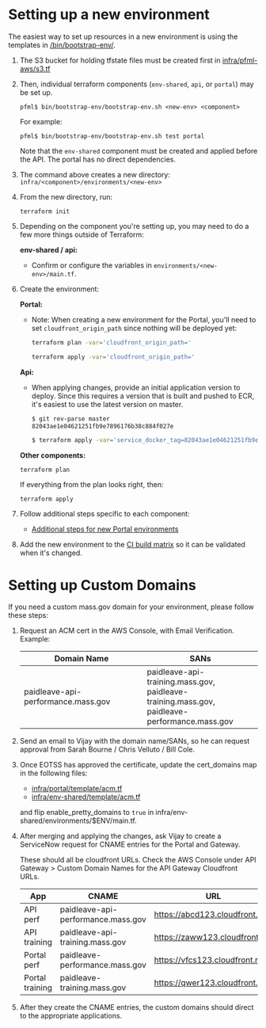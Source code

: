 # Setting up a new environment

The easiest way to set up resources in a new environment is using the templates in [/bin/bootstrap-env/](../bin/bootstrap-env).

1. The S3 bucket for holding tfstate files must be created first in [infra/pfml-aws/s3.tf](../infra/pfml-aws/s3.tf)
1. Then, individual terraform components (`env-shared`, `api`, or `portal`) may be set up.

   ```
   pfml$ bin/bootstrap-env/bootstrap-env.sh <new-env> <component>
   ```

   For example:

   ```
   pfml$ bin/bootstrap-env/bootstrap-env.sh test portal
   ```

   Note that the `env-shared` component must be created and applied before the API. The portal has no direct dependencies.

1. The command above creates a new directory: `infra/<component>/environments/<new-env>`
1. From the new directory, run:

   ```
   terraform init
   ```

1. Depending on the component you're setting up, you may need to do a few more things outside of Terraform:

   **env-shared / api:**

   - Confirm or configure the variables in `environments/<new-env>/main.tf`.

1. Create the environment:

   **Portal:**

   - Note: When creating a new environment for the Portal, you'll need to set `cloudfront_origin_path` since nothing will be deployed yet:

     ```sh
     terraform plan -var='cloudfront_origin_path='
     ```

     ```sh
     terraform apply -var='cloudfront_origin_path='
     ```

   **Api:**

   - When applying changes, provide an initial application version to deploy. Since this requires a version that is built and pushed to ECR, it's easiest to use the latest version on master.

     ```sh
     $ git rev-parse master
     82043ae1e04621251fb9e7896176b38c884f027e

     $ terraform apply -var='service_docker_tag=82043ae1e04621251fb9e7896176b38c884f027e'
     ```

   **Other components:**

   ```
   terraform plan
   ```

   If everything from the plan looks right, then:

   ```
   terraform apply
   ```

1. Follow additional steps specific to each component:

   - [Additional steps for new Portal environments](portal/creating-environments.md)

1. Add the new environment to the [CI build matrix](/.github/workflows/infra-validate.yml) so it can be validated when it's changed.

# Setting up Custom Domains

If you need a custom mass.gov domain for your environment, please follow these steps:

1. Request an ACM cert in the AWS Console, with Email Verification. Example:

   |Domain Name|SANs|
   |---|---|
   |paidleave-api-performance.mass.gov|paidleave-api-training.mass.gov,<br>paidleave-training.mass.gov,<br>paidleave-performance.mass.gov|

2. Send an email to Vijay with the domain name/SANs, so he can request approval from Sarah Bourne / Chris Velluto / Bill Cole.

3. Once EOTSS has approved the certificate, update the cert_domains map in the following files:

   * [infra/portal/template/acm.tf](/infra/portal/template/acm.tf)
   * [infra/env-shared/template/acm.tf](/infra/env-shared/template/acm.tf)
   
   and flip enable\_pretty\_domains to `true` in infra/env-shared/environments/$ENV/main.tf.

4. After merging and applying the changes, ask Vijay to create a ServiceNow request for CNAME entries for the Portal and Gateway. 

   These should all be cloudfront URLs. Check the AWS Console under API Gateway > Custom Domain Names for the API Gateway Cloudfront URLs.
   
   |App|CNAME|URL|
   |---|-----|---|
   |API perf|paidleave-api-performance.mass.gov|https://abcd123.cloudfront.net|
   |API training|paidleave-api-training.mass.gov|https://zaww123.cloudfront.net|
   |Portal perf|paidleave-performance.mass.gov|https://vfcs123.cloudfront.net|
   |Portal training|paidleave-training.mass.gov|https://qwer123.cloudfront.net|


5. After they create the CNAME entries, the custom domains should direct to the appropriate applications.
